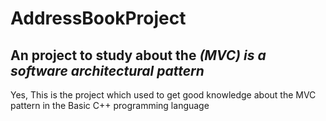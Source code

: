 # AddressBookProject
## An project to study about the _(MVC) is a software architectural pattern_

Yes, This is the project which used to get good knowledge about the MVC pattern in the Basic C++ programming language 
